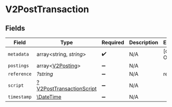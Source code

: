 # V2PostTransaction


## Fields

| Field                                                                      | Type                                                                       | Required                                                                   | Description                                                                | Example                                                                    |
| -------------------------------------------------------------------------- | -------------------------------------------------------------------------- | -------------------------------------------------------------------------- | -------------------------------------------------------------------------- | -------------------------------------------------------------------------- |
| `metadata`                                                                 | array<string, *string*>                                                    | :heavy_check_mark:                                                         | N/A                                                                        | [object Object]                                                            |
| `postings`                                                                 | array<[V2Posting](../../models/shared/V2Posting.md)>                       | :heavy_minus_sign:                                                         | N/A                                                                        |                                                                            |
| `reference`                                                                | *?string*                                                                  | :heavy_minus_sign:                                                         | N/A                                                                        | ref:001                                                                    |
| `script`                                                                   | [?V2PostTransactionScript](../../models/shared/V2PostTransactionScript.md) | :heavy_minus_sign:                                                         | N/A                                                                        |                                                                            |
| `timestamp`                                                                | [\DateTime](https://www.php.net/manual/en/class.datetime.php)              | :heavy_minus_sign:                                                         | N/A                                                                        |                                                                            |